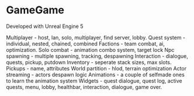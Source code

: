 # GameGame

Developed with Unreal Engine 5

Multiplayer - host, lan, solo, multiplayer, find server, lobby.
Quest system - individual, nested, chained, combined
Factions - team combat, ai, optimization. 
Solo combat - animation combo system, target lock
Npc spawning - multiple spawning, tracking, despawning
Interaction - dialogue, quests, pickup, putdown
Inventory - seperate stack sizes, max slots. 
Pickups - name, attributes
World partition - hlod, terrain optimization
Actor streaming - actors despawn logic
Animations - a couple of selfmade ones to learn the animation system 
Widgets - quest dialogue, quest log, active quests, menu, lobby, healthbar, interaction, dialogue, game over. 

